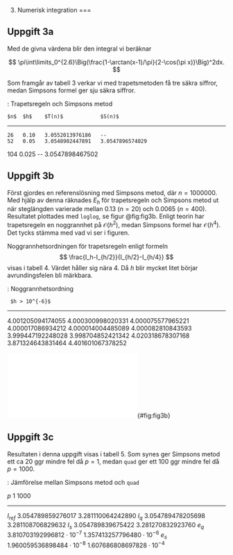 3. Numerisk integration
===

## Uppgift 3a

Med de givna värdena blir den integral vi beräknar

$$
\pi\int\limits_0^{2.6}\Big(\frac{1-\arctan(x-1)/\pi}{2-\cos(\pi x)}\Big)^2dx.
$$


Som framgår av tabell 3 verkar vi med trapetsmetoden få tre säkra siffror,
medan Simpsons formel ger sju säkra siffror.

: Trapetsregeln och Simpsons metod

    $n$  $h$    $T(n)$            $S(n)$
   ---   ----   ---------------   ---------------
    26   0.10   3.0552013976186   --
    52   0.05   3.0548902447891   3.0547896574029
   104   0.025  --                3.0547898467502

   <!---  26   0.10   1.4632717781089   -- --->
   <!---  52   0.05   1.4634328043484   1.4634867581596 --->
   <!--- 104   0.025  1.4634732697068   1.4634867752451 --->

## Uppgift 3b

Först gjordes en referenslösning med Simpsons metod, där $n = 1000000$.
Med hjälp av denna räknades $E_h$ för trapetsregeln och Simpsons metod
ut när steglängden varierade mellan $0.13$ $(n = 20)$ och $0.0065$ $(n = 400)$.
Resultatet plottades med `loglog`, se figur @fig:fig3b. Enligt teorin har
trapetsregeln en noggrannhet på $\mathcal{O}(h^2)$, medan Simpsons formel har
$\mathcal{O}(h^4)$. Det tycks stämma med vad vi ser i figuren.

Noggrannhetsordningen för trapetsregeln enligt formeln
$$
\frac{I_h-I_{h/2}}{I_{h/2}-I_{h/4}}
$$
visas i tabell 4. Värdet håller sig nära 4. Då $h$ blir mycket
litet börjar avrundingsfelen bli märkbara.

: Noggrannhetsordning

     $h > 10^{-6}$
   -----------------
   4.001205094174055
   4.000300998020331
   4.000075577965221
   4.000017086934212
   4.000014004485089
   4.000082810843593
   3.999447192248028
   3.998704852421342
   4.020318678307168
   3.871324643831464
   4.401601067378252

![$E_h$ för trapetsregeln (övre) och Simpsons metod](fig3b.pdf){#fig:fig3b}


## Uppgift 3c

Resultaten i denna uppgift visas i tabell 5. Som synes ger Simpsons metod
ett ca 20 ggr mindre fel då $p=1$, medan `quad` ger ett 100 ggr mindre fel
då $p=1000$.

: Jämförelse mellan Simpsons metod och `quad`

$p$        1                                  1000
-----      -------                            ------
$I_{ref}$  3.054789859276017                  3.281110064242890
$I_q$      3.054789478205698                  3.281108706829632
$I_s$      3.054789839675422                  3.281270832923760
$e_q$      $3.810703192996812\cdot 10^{-7}$   $1.357413257796480\cdot 10^{-6}$
$e_s$      $1.960059536898484\cdot 10^{-8}$   $1.607686808697828\cdot 10^{-4}$
